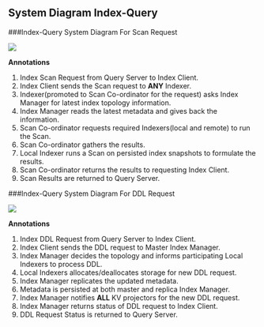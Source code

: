 ## System Diagram Index-Query

###Index-Query System Diagram For Scan Request


![](https://rawgithub.com/deepkaran/sandbox/master/indexing/images/SystemDiagramScan.svg)


__Annotations__

1. Index Scan Request from Query Server to Index Client.
2. Index Client sends the Scan request to __ANY__ Indexer.
3. Indexer(promoted to Scan Co-ordinator for the request) asks Index Manager for latest index topology information.
4. Index Manager reads the latest metadata and gives back the information.
5. Scan Co-ordinator requests required Indexers(local and remote) to run the Scan.
6. Scan Co-ordinator gathers the results.
7. Local Indexer runs a Scan on persisted index snapshots to formulate the results.
8. Scan Co-ordinator returns the results to requesting Index Client.
9. Scan Results are returned to Query Server.

###Index-Query System Diagram For DDL Request


![](https://rawgithub.com/deepkaran/sandbox/master/indexing/images/SystemDiagramDDL.svg)


__Annotations__

1. Index DDL Request from Query Server to Index Client.
2. Index Client sends the DDL request to Master Index Manager.
3. Index Manager decides the topology and informs participating Local Indexers to process DDL.
4. Local Indexers allocates/deallocates storage for new DDL request.
5. Index Manager replicates the updated metadata.
6. Metadata is persisted at both master and replica Index Manager.
7. Index Manager notifies __ALL__ KV projectors for the new DDL request.
8. Index Manager returns status of DDL request to Index Client.
9. DDL Request Status is returned to Query Server.
